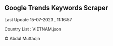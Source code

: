 

## Google Trends Keywords Scraper 
 
Last Update 15-07-2023 , 11:16:57

Country List :
VIETNAM.json



© Abdul Muttaqin 
